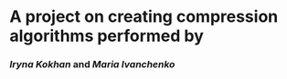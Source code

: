 # A project on creating compression algorithms performed by 

### _Iryna Kokhan_ and _Maria Ivanchenko_
